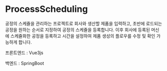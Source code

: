 # ProcessScheduling

공정의 스케쥴을 관리하는 프로젝트로 회사와 생산할 제품을 입력하고, 초반에 로드되는 공정을 원하는 순서로 지정하여 공정의 스케쥴을 등록합니다. 이후 회사에 등록된 머신에 스케쥴화한 공정을 등록하고 시간을 설정하여 제품 생성의 플로우를 수정 및 확인 가능하게 합니다.

프론트엔드 : Vue3js

백엔드 : SpringBoot
